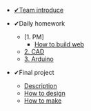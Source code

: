 
<!-- docs/_sidebar.md -->

- [✔Team introduce](README.md)

- ✔Daily homework
    - [1. PM]
        - [How to build web](pm/)
    - [2. CAD]()
    - [3. Arduino]()
- ✔Final project
    - [Description](final%20project/description.md)
    - [How to design](final%20project/how%20to%20design.md) 
    - [How to make](final%20project/how%20to%20make.md)

